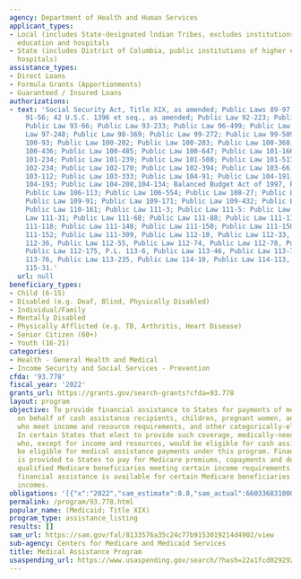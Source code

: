 ```yaml
---
agency: Department of Health and Human Services
applicant_types:
- Local (includes State-designated lndian Tribes, excludes institutions of higher
  education and hospitals
- State (includes District of Columbia, public institutions of higher education and
  hospitals)
assistance_types:
- Direct Loans
- Formula Grants (Apportionments)
- Guaranteed / Insured Loans
authorizations:
- text: 'Social Security Act, Title XIX, as amended; Public Laws 89-97, 90-248, and
    91-56; 42 U.S.C. 1396 et seq., as amended; Public Law 92-223; Public Law 92-603;
    Public Law 93-66; Public Law 93-233; Public Law 96-499; Public Law 97-35; Public
    Law 97-248; Public Law 98-369; Public Law 99-272; Public Law 99-509; Public Law
    100-93; Public Law 100-202; Public Law 100-203; Public Law 100-360; Public Law
    100-436; Public Law 100-485; Public Law 100-647; Public Law 101-166; Public Law
    101-234; Public Law 101-239; Public Law 101-508; Public Law 101-517; Public Law
    102-234; Public Law 102-170; Public Law 102-394; Public Law 103-66; Public Law
    103-112; Public Law 103-333; Public Law 104-91; Public Law 104-191; Public Law
    104-193; Public Law 104-208,104-134; Balanced Budget Act of 1997, Public Law 105-33;
    Public Law 106-113; Public Law 106-554; Public Law 108-27; Public Law 108-173;
    Public Law 109-91; Public Law 109-171; Public Law 109-432; Public Law 110-28;
    Public Law 110-161; Public Law 111-3; Public Law 111-5: Public Law 111-8; Public
    Law 111-31; Public Law 111-68; Public Law 111-88; Public Law 111-117; Public Law
    111-118; Public Law 111-148; Public Law 111-150; Public Law 111-150; Public Law
    111-152; Public Law 111-309, Public Law 112-10, Public Law 112-33, Public Law
    112-36, Public Law 112-55, Public Law 112-74, Public Law 112-78, Public Law 112-96,
    Public Law 112-175, P.L. 113-6, Public Law 113-46, Public Law 113-73, Public Law
    113-76, Public Law 113-235, Public Law 114-10, Public Law 114-113, Public Law
    115-31.'
  url: null
beneficiary_types:
- Child (6-15)
- Disabled (e.g. Deaf, Blind, Physically Disabled)
- Individual/Family
- Mentally Disabled
- Physically Afflicted (e.g. TB, Arthritis, Heart Disease)
- Senior Citizen (60+)
- Youth (16-21)
categories:
- Health - General Health and Medical
- Income Security and Social Services - Prevention
cfda: '93.778'
fiscal_year: '2022'
grants_url: https://grants.gov/search-grants?cfda=93.778
layout: program
objective: To provide financial assistance to States for payments of medical assistance
  on behalf of cash assistance recipients, children, pregnant women, and the aged
  who meet income and resource requirements, and other categorically-eligible groups.
  In certain States that elect to provide such coverage, medically-needy persons,
  who, except for income and resources, would be eligible for cash assistance, may
  be eligible for medical assistance payments under this program. Financial assistance
  is provided to States to pay for Medicare premiums, copayments and deductibles of
  qualified Medicare beneficiaries meeting certain income requirements. More limited
  financial assistance is available for certain Medicare beneficiaries with higher
  incomes.
obligations: '[{"x":"2022","sam_estimate":0.0,"sam_actual":660336831000.0,"usa_spending_actual":592152606517.0},{"x":"2023","sam_estimate":679385432000.0,"sam_actual":0.0,"usa_spending_actual":607100059446.0},{"x":"2024","sam_estimate":623846940000.0,"sam_actual":0.0,"usa_spending_actual":614568542275.0}]'
permalink: /program/93.778.html
popular_name: (Medicaid; Title XIX)
program_type: assistance_listing
results: []
sam_url: https://sam.gov/fal/8133576a35c24c77b9153019214d4902/view
sub-agency: Centers for Medicare and Medicaid Services
title: Medical Assistance Program
usaspending_url: https://www.usaspending.gov/search/?hash=22a1fcd02929200306ddf4a193768fe6
---
```

